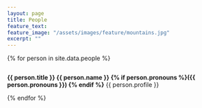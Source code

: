 ```yaml
---
layout: page
title: People
feature_text:
feature_image: "/assets/images/feature/mountains.jpg"
excerpt: ""
---
```


{% for person in site.data.people %}
<div class="col-12">
    <div class="card mb-3">
        <div class="row g-0">
            <div class="col-md-3">
                <img src="{{ person.photo }}" class="img-fluid img-profile" alt="">
            </div>
            <div class="col-md-9">
                <div class="card-body profile-body">
                    <p class="card-text profile-text" style="line-height: normal"><b>{{ person.title }} {{ person.name }} {% if person.pronouns %}({{ person.pronouns }}) {% endif %}</b> {{ person.profile }}</p>
                </div>
            </div>
        </div>
    </div>
</div>
{% endfor %}
